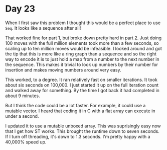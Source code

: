 # Day 23

When I first saw this problem I thought this would be a perfect place to use `Seq`.  It looks like a sequence after all!

That worked fine for part 1, but broke down pretty hard in part 2.  Just doing 100 moves with the full million elements took more than a few seconds, so scaling up to ten million moves would be infeasible.  I looked around and got the tip that this is more like a ring graph than a sequence and so the right way to encode it is to just hold a map from a number to the next number in the sequence.  This makes it trivial to look up numbers by their number for insertion and makes moving numbers around very easy.

This worked, to a degree.  It ran relatively fast on smaller iterations.  It took about six seconds on 100,000.  I just started it up on the full iteration count and walked away for something.  By the time I got back it had completed in about 9 minutes.

But I think the code could be a lot faster.  For example, it could use a mutable vector.  I heard that coding it in C with a flat array can execute in under a second.

I updated it to use a mutable unboxed array.  This was suprisingly easy now that I get how ST works.  This brought the runtime down to seven seconds.  If I turn off threading, it's down to 1.3 seconds.  I'm pretty happy with a 40,000% speed up.

